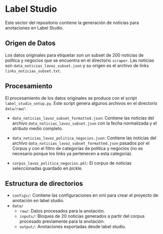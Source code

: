 # Label Studio

Este sector del repositorio contiene la generación de noticias para anotaciones en Label Studio.

## Origen de Datos

Los datos originales para etiquetar son un subset de 200 noticias de política y negocios que se encuentra en el directorio `scraper`. Las noticias son `data_noticias_lavoz_subset.json` y su origen es el archivo de links `links_noticias_subset.txt`. 

## Procesamiento

El procesamiento de los datos originales se produce con el script `label_studio_setup.py`. Este script genera algunos archivos en el directorio `data/raw/`:

- `data_noticias_lavoz_subset_formatted.json`: Contiene las noticias del archivo `data_noticias_lavoz_subset.json` con la fecha normalizada y el atributo medio completo.
  
- `data_noticias_lavoz_politica_negocios.json`: Contiene las noticias del archivo `data_noticias_lavoz_subset_formatted.json` pasados por el Corpus y con el filtro de categorías de política y negocios (no es necesario porque los links ya pertenecen a esta categoría).

- `corpus_lavoz_politica_negocios.pkl`: El corpus de noticias seleccionadas guardado en pickle.

## Estructura de directorios

- `configs/`: Contiene las configuraciones en xml para crear el proyecto de anotación en label studio.
- `data/`
  - `raw/`: Datos procesados para la anotación.
  - `inputs/`: Bloques de 20 noticias generados a partir del corpus procesado previamente para la anotación.
  - `output/`: Anotaciones exportadas desde label studio.